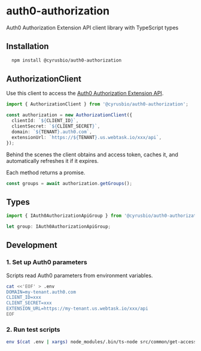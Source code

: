 # auth0-authorization

Auth0 Authorization Extension API client library with TypeScript types

## Installation

```bash
  npm install @cyrusbio/auth0-authorization
```

## AuthorizationClient

Use this client to access the [Auth0 Authorization Extension API](https://auth0.com/docs/api/authorization-extension).

```ts
import { AuthorizationClient } from '@cyrusbio/auth0-authorization';

const authorization = new AuthorizationClient({
  clientId: `${CLIENT_ID}`,
  clientSecret: `${CLIENT_SECRET}`,
  domain: `${TENANT}.auth0.com`,
  extensionUrl: `https://${TENANT}.us.webtask.io/xxx/api`,
});
```

Behind the scenes the client obtains and access token, caches it, and automatically refreshes it if it expires.

Each method returns a promise.

```ts
const groups = await authorization.getGroups();
```

## Types

```ts
import { IAuth0AuthorizationApiGroup } from '@cyrusbio/auth0-authorization';

let group: IAuth0AuthorizationApiGroup;
```

## Development

### 1. Set up Auth0 parameters

Scripts read Auth0 parameters from environment variables.

```bash
cat <<'EOF' > .env
DOMAIN=my-tenant.auth0.com
CLIENT_ID=xxx
CLIENT_SECRET=xxx
EXTENSION_URL=https://my-tenant.us.webtask.io/xxx/api
EOF
```

### 2. Run test scripts

```bash
env $(cat .env | xargs) node_modules/.bin/ts-node src/common/get-access-token.spec.ts
```
